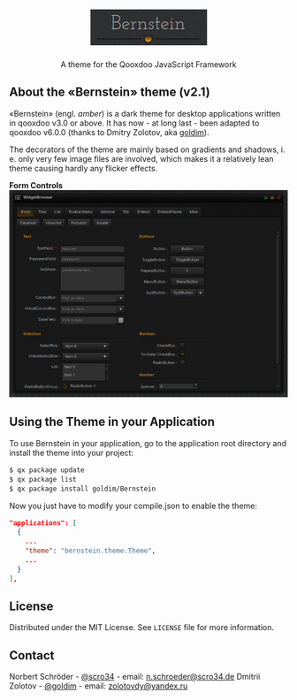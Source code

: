 <!-- PROJECT LOGO -->
<br />
<p align="center">
  <a href="https://github.com/scro34/Bernstein">
    <img src="bernstein.png" alt="Logo">
  </a>

  <h3 align="center"></h3>

  <p align="center">
    A theme for the Qooxdoo JavaScript Framework
  </p>
</p>

<!-- ABOUT THE PROJECT -->
## About the &laquo;Bernstein&raquo; theme (v2.1)

<p>&laquo;Bernstein&raquo; (engl. <i>amber</i>) is a dark theme for desktop applications written in qooxdoo v3.0 or above. It has now - at long last - been adapted to qooxdoo v6.0.0 (thanks to Dmitry Zolotov, aka <a href="https://github.com/goldim" target="_blank">goldim</a>).</p>
<p>The decorators of the theme are mainly based on gradients and shadows, i. e.
only very few image files are involved, which makes it a relatively lean theme causing hardly any flicker effects.</p>

**Form Controls**
<img src="widgetbrowser.png" alt="Screen shot example">

<!-- GETTING STARTED -->
## Using the Theme in your Application
To use Bernstein in your application, go to the application root directory and install the theme into your project:
```sh
$ qx package update
$ qx package list
$ qx package install goldim/Bernstein
```
Now you just have to modify your compile.json to enable the theme:
```json
"applications": [
  {
    ...
    "theme": "bernstein.theme.Theme",
    ...
  }
],
```

<!-- LICENSE -->
## License

Distributed under the MIT License. See `LICENSE` file for more information.

<!-- CONTACT -->
## Contact

Norbert Schröder - [@scro34](http://scro34.de/) - email: n.schroeder@scro34.de
Dmitrii Zolotov - [@goldim](https://github.com/goldim) - email: zolotovdy@yandex.ru
